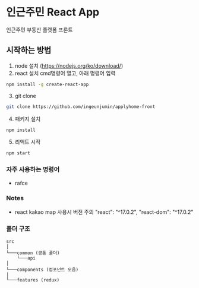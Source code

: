 # 인근주민 React App

인근주민 부동산 플랫폼 프론트

## 시작하는 방법

1. node 설치 (https://nodejs.org/ko/download/)
2. react 설치
   cmd명령어 열고, 아래 명령어 입력

```bash
npm install -g create-react-app
```

3. git clone

```bash
git clone https://github.com/ingeunjumin/applyhome-front
```

4. 패키지 설치

```bash
npm install
```

5. 리액트 시작

```bash
npm start
```

### 자주 사용하는 명령어

- rafce

### Notes

- react kakao map 사용시 버전 주의
  "react": "^17.0.2",
  "react-dom": "^17.0.2"

### 폴더 구조

```
src
│
└───common (공통 폴더)
    └───api
│
└───components (컴포넌트 모음)
│
└───features (redux)
```
